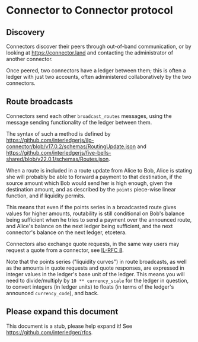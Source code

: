 # Connector to Connector protocol

## Discovery

Connectors discover their peers through out-of-band communication, or by looking at https://connector.land and contacting the administrator of another connector.

Once peered, two connectors have a ledger between them; this is often a ledger with just two accounts, often administered collaboratively by the two connectors.

## Route broadcasts

Connectors send each other `broadcast_routes` messages, using the message sending functionality of the ledger between them.

The syntax of such a method is defined by https://github.com/interledgerjs/ilp-connector/blob/v17.0.2/schemas/RoutingUpdate.json and
 https://github.com/interledgerjs/five-bells-shared/blob/v22.0.1/schemas/Routes.json.

When a route is included in a route update from Alice to Bob, Alice is stating she will probably be able to forward a payment to that destination, if the
source amount which Bob would send her is high enough, given the destination amount, and as described by the `points` piece-wise linear function, and if
liquidity permits.

This means that even if the points series in a broadcasted route gives values for higher amounts, routability is still conditional on Bob's balance being
sufficient when he tries to send a payment over the announced route, and Alice's balance on the next ledger being sufficient,
and the next connector's balance on the next ledger, etcetera.

Connectors also exchange quote requests, in the same way users may request a quote from a connector, see [IL-RFC 8](../0008-interledger-quoting-protocol/0008-interledger-quoting-protocol.md).

Note that the points series ("liquidity curves") in route broadcasts, as well as the
amounts in quote requests and quote responses, are expressed in integer values in the ledger's base unit of the ledger. This means you will need to divide/multiply
by `10 ** currency_scale` for the ledger in question, to convert integers (in ledger units) to floats (in terms of the ledger's announced `currency_code`), and back.

## Please expand this document

This document is a stub, please help expand it! See https://github.com/interledger/rfcs.

